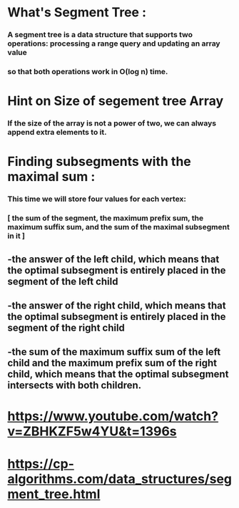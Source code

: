 # What's Segment Tree :
### A segment tree is a data structure that supports two operations: processing a range query and updating an array value
 ### so that both operations work in O(log n) time.
# Hint on Size of segement tree Array
### If the size of the array is not a power of two, we can always append extra elements to it.
# Finding subsegments with the maximal sum :
### This time we will store four values for each vertex: 
### [ the sum of the segment, the maximum prefix sum, the maximum suffix sum, and the sum of the maximal subsegment in it ]
## -the answer of the left child, which means that the optimal subsegment is entirely placed in the segment of the left child
 ## -the answer of the right child, which means that the optimal subsegment is entirely placed in the segment of the right child
## -the sum of the maximum suffix sum of the left child and the maximum prefix sum of the right child, which means that the optimal subsegment intersects with both children.


# https://www.youtube.com/watch?v=ZBHKZF5w4YU&t=1396s
# https://cp-algorithms.com/data_structures/segment_tree.html